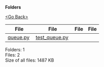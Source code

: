 **Folders**

[&lt;Go Back&gt;](../right.html)

  

<table><thead><tr class="header"><th><strong>File</strong></th><th><strong>File</strong></th><th><strong>File</strong></th><th><strong>File</strong></th></tr></thead><tbody><tr class="odd"><td><a href="queue.py">queue.py</a> </td><td><a href="test_queue.py">test_queue.py</a> </td><td></td><td></td></tr></tbody></table>

Folders: 1  
Files: 2  
Size of all files: 1487 KB
